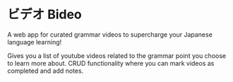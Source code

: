 # ビデオ Bideo

A web app for curated grammar videos to supercharge your Japanese language learning!

Gives you a list of youtube videos related to the grammar point you choose to learn more about. 
CRUD functionality where you can mark videos as completed and add notes.
